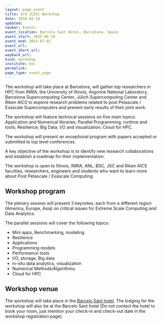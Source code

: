 ```yaml
---
layout: page_event
title: 3rd JLESC Workshop
date: 2016-02-19
updated:
navbar: Events
event_location: Barcelo Sant Hotel, Barcelona, Spain
event_start: 2015-06-29
event_end: 2015-07-01
event_url:
event_short_url:
wayback_url:
kind: workshop
institute: bsc
permalink:
page_type: event_page
---
```


The workshop will take place at Barcelona, will gather top researchers in HPC from INRIA, the
University of Illinois, Argonne National Laboratory, Barcelona Supercomputing Center, Jülich
Supercomputing Center and Riken AICS to explore research problems related to post Petascale /
Exascale Supercomputers and present early results of their joint work.

The workshop will feature technical sessions on five main topics: Application and Numerical
libraries; Parallel Programming, runtime and tools; Resilience; Big Data, I/O and visualization;
Cloud for HPC.

The workshop will present an exceptional program with papers accepted or submitted to top level
conferences.

A key objective of the workshop is to identify new research collaborations and establish a roadmap
for their implementation.

The workshop is open to Illinois, INRIA, ANL, BSC, JSC and Riken AICS faculties, researchers,
engineers and students who want to learn more about Post Petascale / Exascale Computing.


## Workshop program

The plenary session will present 3 keynotes, each from a different region (America, Europe, Asia) on
critical issues for Extreme Scale Computing and Data Analytics.

The parallel sessions will cover the following topics:
- Mini apps, Benchmarking, modeling
- Resilience
- Applications
- Programming models
- Performance tools
- I/O, storage, Big data
- in-situ data analytics, visualization
- Numerical Methods/Algorithms.
- Cloud for HPC


## Workshop venue

The workshop will take place in the [Barcelo Sant hotel][hotel_homepage].
The lodging for the workshop will also be at the Barcelo Sant hotel (Do not contact the hotel to
book your room, just mention your check-in and check-out date in the workshop registration page).

[hotel_homepage]: http://www.barcelo.com/BarceloHotels/en_US/hotels/Spain/Barcelona/hotel-barcelo-sants/general-description.aspx
